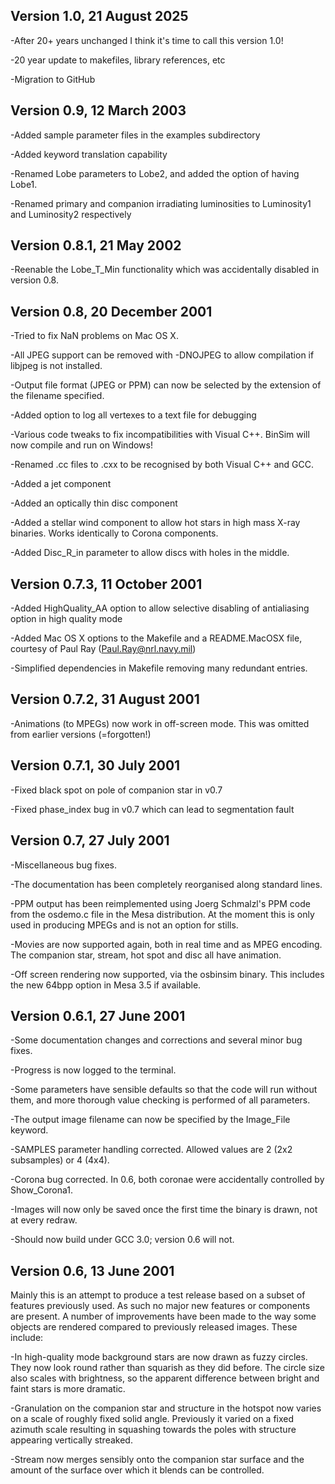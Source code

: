 ## Version 1.0, 21 August 2025 ##

-After 20+ years unchanged I think it's time to call this version 1.0!

-20 year update to makefiles, library references, etc

-Migration to GitHub

## Version 0.9, 12 March 2003 ##

 -Added sample parameter files in the examples subdirectory
 
 -Added keyword translation capability
 
 -Renamed Lobe parameters to Lobe2, and added the option of having Lobe1.
 
 -Renamed primary and companion irradiating luminosities to Luminosity1 and 
  Luminosity2 respectively
	
## Version 0.8.1, 21 May 2002 ##

 -Reenable the Lobe_T_Min functionality which was accidentally
  disabled in version 0.8.
	
## Version 0.8, 20 December 2001 ##

 -Tried to fix NaN problems on Mac OS X.
 
 -All JPEG support can be removed with -DNOJPEG to allow compilation if
  libjpeg is not installed.
  
 -Output file format (JPEG or PPM) can now be selected by the extension 
  of the filename specified.
  
 -Added option to log all vertexes to a text file for debugging
 
 -Various code tweaks to fix incompatibilities with Visual C++.  BinSim 
  will now compile and run on Windows!
  
 -Renamed .cc files to .cxx to be recognised by both Visual C++ and GCC.
 
 -Added a jet component
 
 -Added an optically thin disc component
 
 -Added a stellar wind component to allow hot stars in high mass X-ray 
  binaries.  Works identically to Corona components. 
  
 -Added Disc_R_in parameter to allow discs with holes in the middle.
	
 ## Version 0.7.3, 11 October 2001 ##

 -Added HighQuality_AA option to allow selective disabling of antialiasing 
  option in high quality mode
  
 -Added Mac OS X options to the Makefile and a README.MacOSX file, 
  courtesy of Paul Ray (Paul.Ray@nrl.navy.mil)
  
 -Simplified dependencies in Makefile removing many redundant entries.

## Version 0.7.2, 31 August 2001 ##

 -Animations (to MPEGs) now work in off-screen mode.  This was omitted from 
  earlier versions (=forgotten!)
	
## Version 0.7.1, 30 July 2001 ##

 -Fixed black spot on pole of companion star in v0.7
 
 -Fixed phase_index bug in v0.7 which can lead to segmentation fault

## Version 0.7, 27 July 2001 ##
	
 -Miscellaneous bug fixes.
	
 -The documentation has been completely reorganised along standard lines.
 
 -PPM output has been reimplemented using Joerg Schmalzl's PPM code from 
  the osdemo.c file in the Mesa distribution.  At the moment this is only
  used in producing MPEGs and is not an option for stills.
  
 -Movies are now supported again, both in real time and as MPEG encoding.  
  The companion star, stream, hot spot and disc all have animation.
  
 -Off screen rendering now supported, via the osbinsim binary.  This includes 
  the new 64bpp option in Mesa 3.5 if available.

## Version 0.6.1, 27 June 2001 ##

 -Some documentation changes and corrections and several minor bug fixes.
 
 -Progress is now logged to the terminal.
 
 -Some parameters have sensible defaults so that the code will run without 
  them, and more thorough value checking is performed of all parameters.
  
 -The output image filename can now be specified by the Image_File keyword.
 
 -SAMPLES parameter handling corrected.  Allowed values are 2
  (2x2 subsamples) or 4 (4x4).
  
 -Corona bug corrected.  In 0.6, both coronae were accidentally
  controlled by Show_Corona1.
  
 -Images will now only be saved once the first time the binary is
  drawn, not at every redraw.
  
 -Should now build under GCC 3.0; version 0.6 will not.

## Version 0.6, 13 June 2001 ##

Mainly this is an attempt to produce a test release based on a subset
of features previously used.  As such no major new features or
components are present.  A number of improvements have been made to
the way some objects are rendered compared to previously released
images.  These include:

 -In high-quality mode background stars are now drawn as fuzzy
  circles.  They now look round rather than squarish as they did
  before.  The circle size also scales with brightness, so the
  apparent difference between bright and faint stars is more dramatic.

 -Granulation on the companion star and structure in the hotspot now
  varies on a scale of roughly fixed solid angle.  Previously it
  varied on a fixed azimuth scale resulting in squashing towards the
  poles with structure appearing vertically streaked.
 
 -Stream now merges sensibly onto the companion star surface and the
  amount of the surface over which it blends can be controlled.

